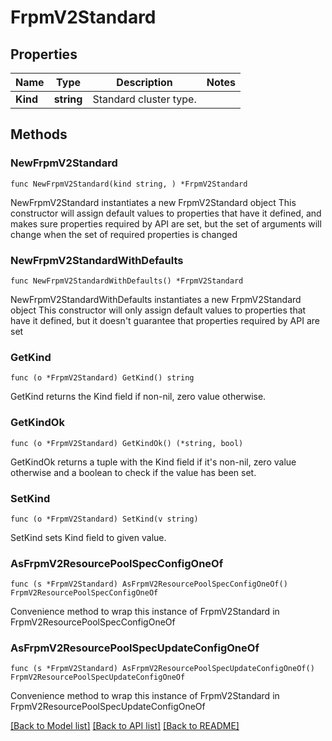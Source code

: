 # FrpmV2Standard

## Properties

Name | Type | Description | Notes
------------ | ------------- | ------------- | -------------
**Kind** | **string** | Standard cluster type.  | 

## Methods

### NewFrpmV2Standard

`func NewFrpmV2Standard(kind string, ) *FrpmV2Standard`

NewFrpmV2Standard instantiates a new FrpmV2Standard object
This constructor will assign default values to properties that have it defined,
and makes sure properties required by API are set, but the set of arguments
will change when the set of required properties is changed

### NewFrpmV2StandardWithDefaults

`func NewFrpmV2StandardWithDefaults() *FrpmV2Standard`

NewFrpmV2StandardWithDefaults instantiates a new FrpmV2Standard object
This constructor will only assign default values to properties that have it defined,
but it doesn't guarantee that properties required by API are set

### GetKind

`func (o *FrpmV2Standard) GetKind() string`

GetKind returns the Kind field if non-nil, zero value otherwise.

### GetKindOk

`func (o *FrpmV2Standard) GetKindOk() (*string, bool)`

GetKindOk returns a tuple with the Kind field if it's non-nil, zero value otherwise
and a boolean to check if the value has been set.

### SetKind

`func (o *FrpmV2Standard) SetKind(v string)`

SetKind sets Kind field to given value.



### AsFrpmV2ResourcePoolSpecConfigOneOf

`func (s *FrpmV2Standard) AsFrpmV2ResourcePoolSpecConfigOneOf() FrpmV2ResourcePoolSpecConfigOneOf`

Convenience method to wrap this instance of FrpmV2Standard in FrpmV2ResourcePoolSpecConfigOneOf

### AsFrpmV2ResourcePoolSpecUpdateConfigOneOf

`func (s *FrpmV2Standard) AsFrpmV2ResourcePoolSpecUpdateConfigOneOf() FrpmV2ResourcePoolSpecUpdateConfigOneOf`

Convenience method to wrap this instance of FrpmV2Standard in FrpmV2ResourcePoolSpecUpdateConfigOneOf

[[Back to Model list]](../README.md#documentation-for-models) [[Back to API list]](../README.md#documentation-for-api-endpoints) [[Back to README]](../README.md)


